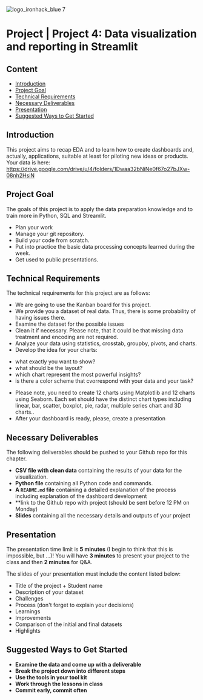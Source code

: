 ![logo_ironhack_blue 7](https://user-images.githubusercontent.com/23629340/40541063-a07a0a8a-601a-11e8-91b5-2f13e4e6b441.png)

# Project | Project 4: Data visualization and reporting in Streamlit



## Content
- [Introduction](#introduction)
- [Project Goal](#project-goal)
- [Technical Requirements](#technical-requirements)
- [Necessary Deliverables](#necessary-deliverables)
- [Presentation](#presentation)
- [Suggested Ways to Get Started](#suggested-ways-to-get-started)


## Introduction

This project aims to recap EDA and to learn how to create dashboards and, actually, applications, suitable at least for piloting new ideas or products.
Your data is here: https://drive.google.com/drive/u/4/folders/1Dwaa32bNiNe0f67o27bJXw-08nh2HsiN


## Project Goal
The goals of this project is to apply the data preparation knowledge and to train more in  Python, SQL and Streamlit.

- Plan your work
- Manage your git repository.
- Build your code from scratch.
- Put into practice the basic data processing concepts learned during the week.
- Get used to public presentations.

## Technical Requirements

The technical requirements for this project are as follows:

* We are going to use the Kanban board for this project. 
* We provide you a dataset of real data. Thus, there is some probability of having issues there.
* Examine the dataset for the possible issues
* Clean it if necessary. Please note, that it could be that missing data treatment and encoding are not required.
* Analyze your data using statistics, crosstab, groupby, pivots, and charts.
* Develop the idea for your charts:
 - what exactly you want to show?
 - what should be the layout?
 - which chart represent the most powerful insights?
 - is there a color scheme that cvorrespond with your data and your task?
* Please note,  you need to create 12 charts using Matplotlib and 12 charts using Seaborn. Each set should have the distinct chart types including linear, bar, scatter, boxplot, pie, radar, multiple series chart and 3D charts..
* After your dashboard is ready, please, create a presentation 

## Necessary Deliverables

The following deliverables should be pushed to your Github repo for this chapter.

* **CSV file with clean data** containing the results of your data for the visualization.
* **Python file** containing all Python code and commands.
* **A ``README.md`` file** containing a detailed explanation of the process including explanation of the dashboard development
* **link to the Github repo with project (should be sent before 12 PM on Monday)
* **Slides** containing all the necessary details and outputs of your project

## Presentation

The presentation time limit is **5 minutes** (I begin to think that this is impossible, but ...)! You will have **3 minutes** to present your project to the class and then **2 minutes** for Q&A.

The slides of your presentation must include the content listed below:

- Title of the project + Student name
- Description of your dataset
- Challenges
- Process (don't forget to explain your decisions)
- Learnings
- Improvements
- Comparison of the initial and final datasets
- Highlights



## Suggested Ways to Get Started

- **Examine the data and come up with a deliverable**
- **Break the project down into different steps** 
- **Use the tools in your tool kit** 
- **Work through the lessons in class** 
- **Commit early, commit often**





